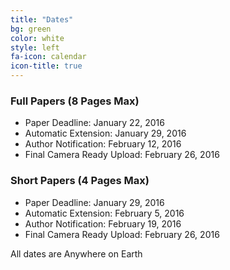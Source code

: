 ```yaml
---
title: "Dates"
bg: green 
color: white
style: left 
fa-icon: calendar
icon-title: true
---
```


### Full Papers (8 Pages Max)

* Paper Deadline: January 22, 2016
* Automatic Extension: January 29, 2016
* Author Notification: February 12, 2016
* Final Camera Ready Upload: February 26, 2016

### Short Papers (4 Pages Max)

* Paper Deadline: January 29, 2016
* Automatic Extension: February 5, 2016
* Author Notification: February 19, 2016
* Final Camera Ready Upload: February 26, 2016

All dates are Anywhere on Earth

